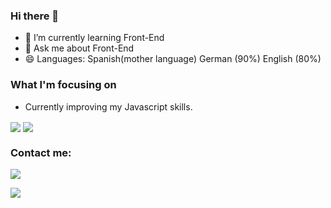 ### Hi there 👋


<!-- **habidbesp/habidbesp** is a ✨ _special_ ✨ repository because its `README.md` (this file) appears on your GitHub profile.
Here are some ideas to get you started: -->

- 🌱 I’m currently learning Front-End
- 💬 Ask me about Front-End
- 😄 Languages: Spanish(mother language) German (90%) English (80%)

### What I'm focusing on 

- Currently improving my Javascript skills.

<img align="center" src="https://github-readme-stats.vercel.app/api?username=habidbesp&show_icons=true&theme=radical&title_color=e47405&text_color=fff&icon_color=139fae"/>
<img align="center" src="https://github-readme-stats.vercel.app/api/top-langs/?username=habidbesp&theme=radical&title_color=e47405&text_color=fff"/>

### Contact me:
<a href="https://www.facebook.com/habid.bespinosa/"><img src="https://img.shields.io/badge/facebook%20@habid_b_espinosa-344E86?style=for-the-badge&logo=facebook&logoColor=white"/></a>

<a href="https://www.instagram.com/habidbespinosa/"><img src="https://img.shields.io/badge/instagram%20@habid_b_espinosa-DD2476?style=for-the-badge&logo=instagram&logoColor=white"/></a>
